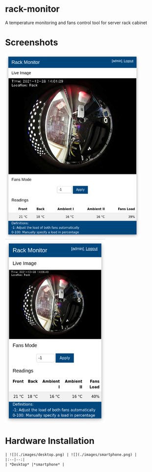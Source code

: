 # rack-monitor
A temperature monitoring and fans control tool for server rack cabinet

# Screenshots

<p float="left">
    <img src="./images/desktop.png" height="600" />
    <img src="./images/smartphone.png" height="600" />
</p>

# Hardware Installation


    | ![](./images/desktop.png) | ![](./images/smartphone.png) | 
    |:--|--:| 
    | *Desktop* |*smartphone* |
